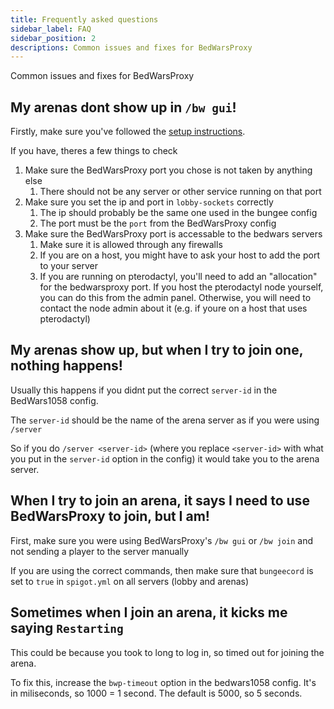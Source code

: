 ```yaml
---
title: Frequently asked questions
sidebar_label: FAQ
sidebar_position: 2
descriptions: Common issues and fixes for BedWarsProxy
---
```

Common issues and fixes for BedWarsProxy


## My arenas dont show up in `/bw gui`!

Firstly, make sure you've followed the [setup instructions](/docs/BedWarsProxy/getting-started).

If you have, theres a few things to check
1. Make sure the BedWarsProxy port you chose is not taken by anything else
   1. There should not be any server or other service running on that port
2. Make sure you set the ip and port in `lobby-sockets` correctly
   1. The ip should probably be the same one used in the bungee config
   2. The port must be the `port` from the BedWarsProxy config
3. Make sure the BedWarsProxy port is accessable to the bedwars servers
   1. Make sure it is allowed through any firewalls
   2. If you are on a host, you might have to ask your host to add the port to your server
   3. If you are running on pterodactyl, you'll need to add an "allocation" for the bedwarsproxy port.
      If you host the pterodactyl node yourself, you can do this from the admin panel.
      Otherwise, you will need to contact the node admin about it (e.g. if youre on a host that uses pterodactyl)

## My arenas show up, but when I try to join one, nothing happens!
Usually this happens if you didnt put the correct `server-id` in the BedWars1058 config.

The `server-id` should be the name of the arena server as if you were using `/server`

So if you do `/server <server-id>` (where you replace `<server-id>` with what you put in the `server-id` option in the config)
it would take you to the arena server.

## When I try to join an arena, it says I need to use BedWarsProxy to join, but I am!

First, make sure you were using BedWarsProxy's `/bw gui` or `/bw join` and not sending a player to the server manually

If you are using the correct commands, then make sure that `bungeecord` is set to `true` in `spigot.yml` on all servers (lobby and arenas)

## Sometimes when I join an arena, it kicks me saying `Restarting`

This could be because you took to long to log in, so timed out for joining the arena.

To fix this, increase the `bwp-timeout` option in the bedwars1058 config. It's in miliseconds, so 1000 = 1 second.
The default is 5000, so 5 seconds.